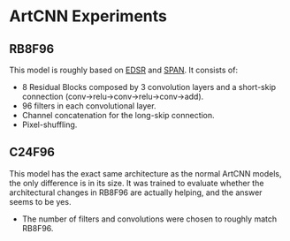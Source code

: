 # ArtCNN Experiments

## RB8F96
This model is roughly based on [EDSR](https://arxiv.org/abs/1707.02921) and [SPAN](https://arxiv.org/abs/2311.12770). It consists of:
- 8 Residual Blocks composed by 3 convolution layers and a short-skip connection (conv->relu->conv->relu->conv->add).
- 96 filters in each convolutional layer.
- Channel concatenation for the long-skip connection.
- Pixel-shuffling.

## C24F96
This model has the exact same architecture as the normal ArtCNN models, the only difference is in its size. It was trained to evaluate whether the architectural changes in RB8F96 are actually helping, and the answer seems to be yes.
- The number of filters and convolutions were chosen to roughly match RB8F96.
